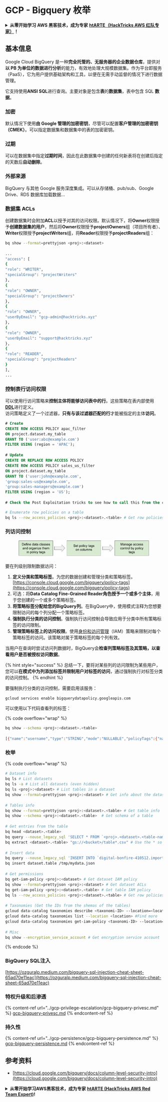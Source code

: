 # GCP - Bigquery 枚举

<details>

<summary><strong>从零开始学习 AWS 黑客技术，成为专家</strong> <a href="https://training.hacktricks.xyz/courses/arte"><strong>htARTE（HackTricks AWS 红队专家）</strong></a><strong>！</strong></summary>

支持 HackTricks 的其他方式：

* 如果您想在 HackTricks 中看到您的**公司广告**或**下载 PDF 版本的 HackTricks**，请查看[**订阅计划**](https://github.com/sponsors/carlospolop)!
* 获取[**官方 PEASS & HackTricks 商品**](https://peass.creator-spring.com)
* 探索[**PEASS 家族**](https://opensea.io/collection/the-peass-family)，我们的独家[**NFTs**](https://opensea.io/collection/the-peass-family)
* **加入** 💬 [**Discord 群组**](https://discord.gg/hRep4RUj7f) 或 [**电报群组**](https://t.me/peass) 或在 **Twitter** 🐦 [**@carlospolopm**](https://twitter.com/carlospolopm)** 上** **关注**我。
* 通过向 [**HackTricks**](https://github.com/carlospolop/hacktricks) 和 [**HackTricks Cloud**](https://github.com/carlospolop/hacktricks-cloud) 提交 PR 来分享您的黑客技巧
* github 仓库。

</details>

## 基本信息

Google Cloud BigQuery 是一种**完全托管的、无服务器的企业数据仓库**，提供对**以 PB 为单位的数据进行分析**的能力，有效地处理大规模数据集。作为平台即服务（PaaS），它为用户提供基础架构和工具，以便在无需手动监督的情况下进行数据管理。

它支持使用**ANSI SQL**进行查询。主要对象是包含**表**的**数据集**，表中包含 SQL **数据**。

### 加密

默认情况下使用**由 Google 管理的加密密钥**，尽管可以配置**客户管理的加密密钥（CMEK）**。可以指定数据集和数据集中的表的加密密钥。

### 过期

可以在数据集中指定**过期时间**，因此在此数据集中创建的任何新表将在创建后指定的天数后**自动删除**。

### 外部来源

BigQuery 与其他 Google 服务深度集成。可以从存储桶、pub/sub、Google Drive、RDS 数据库加载数据...

### 数据集 ACLs

创建数据集时会附加**ACL**以授予对其的访问权限。默认情况下，将**Owner**权限授予**创建数据集的用户**，然后将**Owner**权限授予**projectOwners**组（项目所有者）、**Writer**权限授予**projectWriters**组，将**Reader**权限授予**projectReaders**组：
```bash
bq show --format=prettyjson <proj>:<dataset>

...
"access": [
{
"role": "WRITER",
"specialGroup": "projectWriters"
},
{
"role": "OWNER",
"specialGroup": "projectOwners"
},
{
"role": "OWNER",
"userByEmail": "gcp-admin@hacktricks.xyz"
},
{
"role": "OWNER",
"userByEmail": "support@hacktricks.xyz"
},
{
"role": "READER",
"specialGroup": "projectReaders"
}
],
...
```
### 控制表行访问权限

可以使用行访问策略来**控制主体将能够访问表中的行**。这些策略在表内部使用[**DDL**](https://cloud.google.com/bigquery/docs/reference/standard-sql/data-definition-language#create\_row\_access\_policy\_statement)进行定义。\
访问策略定义了一个过滤器，**只有与该过滤器匹配的行**才能被指定的主体**访问**。
```sql
# Create
CREATE ROW ACCESS POLICY apac_filter
ON project.dataset.my_table
GRANT TO ('user:abc@example.com')
FILTER USING (region = 'APAC');

# Update
CREATE OR REPLACE ROW ACCESS POLICY
CREATE ROW ACCESS POLICY sales_us_filter
ON project.dataset.my_table
GRANT TO ('user:john@example.com',
'group:sales-us@example.com',
'group:sales-managers@example.com')
FILTER USING (region = 'US');

# Check the Post Exploitation tricks to see how to call this from the cli
```

```bash
# Enumerate row policies on a table
bq ls --row_access_policies <proj>:<dataset>.<table> # Get row policies
```
### 列访问控制

<figure><img src="../../../.gitbook/assets/image (3) (1).png" alt=""><figcaption></figcaption></figure>

要在列级别限制数据访问：

1. **定义分类和策略标签**。为您的数据创建和管理分类和策略标签。[https://console.cloud.google.com/bigquery/policy-tags](https://console.cloud.google.com/bigquery/policy-tags)
2. 可选：将**Data Catalog Fine-Grained Reader角色授予一个或多个主体**，用于您创建的一个或多个策略标签。
3. **将策略标签分配给您的BigQuery列**。在BigQuery中，使用模式注释为您想要限制访问的每个列分配一个策略标签。
4. **强制执行分类的访问控制**。强制执行访问控制会导致应用于分类中所有策略标签的访问限制。
5. **管理策略标签上的访问权限**。使用[身份和访问管理](https://cloud.google.com/iam)（IAM）策略来限制对每个策略标签的访问。该策略对属于策略标签的每个列有效。

当用户在查询时尝试访问列数据时，BigQuery会**检查列策略标签及其策略，以查看用户是否被授权访问数据**。

{% hint style="success" %}
总结一下，要将对某些列的访问限制为某些用户，您可以**在模式中为列添加标签并限制用户对标签的访问**，通过强制执行对标签分类的访问控制。
{% endhint %}

要强制执行分类的访问控制，需要启用该服务：
```bash
gcloud services enable bigquerydatapolicy.googleapis.com
```
可以使用以下代码查看列的标签：

{% code overflow="wrap" %}
```bash
bq show --schema <proj>:<dataset>.<table>

[{"name":"username","type":"STRING","mode":"NULLABLE","policyTags":{"names":["projects/.../locations/us/taxonomies/2030629149897327804/policyTags/7703453142914142277"]},"maxLength":"20"},{"name":"age","type":"INTEGER","mode":"NULLABLE"}]
```
### 枚举

{% code overflow="wrap" %}
```bash
# Dataset info
bq ls # List datasets
bq ls -a # List all datasets (even hidden)
bq ls <proj>:<dataset> # List tables in a dataset
bq show --format=prettyjson <proj>:<dataset> # Get info about the dataset (like ACLs)

# Tables info
bq show --format=prettyjson <proj>:<dataset>.<table> # Get table info
bq show --schema <proj>:<dataset>.<table>  # Get schema of a table

# Get entries from the table
bq head <dataset>.<table>
bq query --nouse_legacy_sql 'SELECT * FROM `<proj>.<dataset>.<table-name>` LIMIT 1000'
bq extract <dataset>.<table> "gs://<bucket>/table*.csv" # Use the * so it can dump everything in different files

# Insert data
bq query --nouse_legacy_sql 'INSERT INTO `digital-bonfire-410512.importeddataset.tabletest` (rank, refresh_date, dma_name, dma_id, term, week, score) VALUES (22, "2023-12-28", "Baltimore MD", 512, "Ms", "2019-10-13", 62), (22, "2023-12-28", "Baltimore MD", 512, "Ms", "2020-05-24", 67)'
bq insert dataset.table /tmp/mydata.json

# Get permissions
bq get-iam-policy <proj>:<dataset> # Get dataset IAM policy
bq show --format=prettyjson <proj>:<dataset> # Get dataset ACLs
bq get-iam-policy <proj>:<dataset>.<table> # Get table IAM policy
bq ls --row_access_policies <proj>:<dataset>.<table> # Get row policies

# Taxonomies (Get the IDs from the shemas of the tables)
gcloud data-catalog taxonomies describe <taxonomi-ID> --location=<location>
gcloud data-catalog taxonomies list --location <location> #Find more
gcloud data-catalog taxonomies get-iam-policy <taxonomi-ID> --location=<location>

# Misc
bq show --encryption_service_account # Get encryption service account
```
{% endcode %}

### BigQuery SQL注入

[https://ozguralp.medium.com/bigquery-sql-injection-cheat-sheet-65ad70e11eac](https://ozguralp.medium.com/bigquery-sql-injection-cheat-sheet-65ad70e11eac)

### 特权升级和后渗透

{% content-ref url="../gcp-privilege-escalation/gcp-bigquery-privesc.md" %}
[gcp-bigquery-privesc.md](../gcp-privilege-escalation/gcp-bigquery-privesc.md)
{% endcontent-ref %}

### 持久性

{% content-ref url="../gcp-persistence/gcp-bigquery-persistence.md" %}
[gcp-bigquery-persistence.md](../gcp-persistence/gcp-bigquery-persistence.md)
{% endcontent-ref %}

## 参考资料

* [https://cloud.google.com/bigquery/docs/column-level-security-intro](https://cloud.google.com/bigquery/docs/column-level-security-intro)

<details>

<summary><strong>从零开始学习AWS黑客技术，成为专家</strong> <a href="https://training.hacktricks.xyz/courses/arte"><strong>htARTE (HackTricks AWS Red Team Expert)</strong></a><strong>!</strong></summary>

支持HackTricks的其他方式：

* 如果您想在HackTricks中看到您的**公司广告**或**下载PDF格式的HackTricks**，请查看[**订阅计划**](https://github.com/sponsors/carlospolop)!
* 获取[**官方PEASS & HackTricks周边产品**](https://peass.creator-spring.com)
* 发现[**PEASS家族**](https://opensea.io/collection/the-peass-family)，我们的独家[**NFTs**](https://opensea.io/collection/the-peass-family)
* **加入** 💬 [**Discord群**](https://discord.gg/hRep4RUj7f) 或 [**电报群**](https://t.me/peass) 或 **关注**我的**Twitter** 🐦 [**@carlospolopm**](https://twitter.com/carlospolopm)**.**
* 通过向[**HackTricks**](https://github.com/carlospolop/hacktricks)和[**HackTricks Cloud**](https://github.com/carlospolop/hacktricks-cloud)提交PR来分享您的黑客技巧
* github仓库。

</details>
